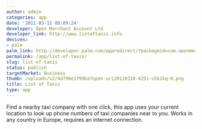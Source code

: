 ```yaml
---
author: admin
categories: app
date: '2011-03-12 00:09:24'
developer: Open Merchant Account Ltd
developer_link: http://www.listoftaxis.info
devices: 
- palm
palm_link: http://developer.palm.com/appredirect/?packageid=com.openmerchantaccount.listoftaxis
permalink: /app/list-of-taxis/
slug: list-of-taxis
status: publish
targetMarket: Business
thumb: /uploads/v2/4d790e1f99ba7open-uri20110310-4251-u5k2kq-0.png
title: List of Taxis
type: app
---
```


Find a nearby taxi company with one click, this app uses your current location to look up phone numbers of taxi companies near to you. Works in any country in Europe, requires an internet connection.